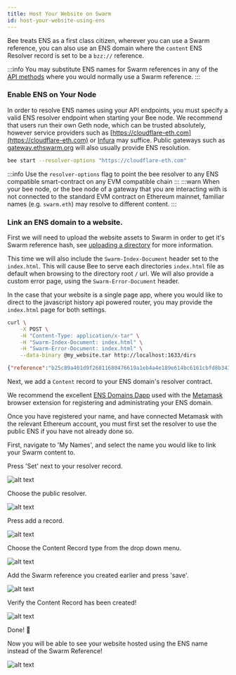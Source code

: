```yaml
---
title: Host Your Website on Swarm
id: host-your-website-using-ens
---
```


Bee treats ENS as a first class citizen, wherever you can use a Swarm reference, you can also use an ENS domain where the `content` ENS Resolver record is set to be a `bzz://` reference.

:::info
You may substitute ENS names for Swarm references in any of the [API methods](/docs/api-reference/api-reference) where you would normally use a Swarm reference.
:::

### Enable ENS on Your Node

In order to resolve ENS names using your API endpoints, you must specify a valid ENS resolver endpoint when starting your Bee node. We recommend that users run their own Geth node, which can be trusted absolutely, however service providers such as [https://cloudflare-eth.com](https://cloudflare-eth.com) or [Infura](https://infura.io) may suffice. Public gateways such as [gateway.ethswarm.org](https://gateway.ethswarm.org) will also usually provide ENS resolution.

```sh
bee start --resolver-options "https://cloudflare-eth.com"
```

:::info
Use the `resolver-options` flag to point the bee resolver to any ENS compatible smart-contract on any EVM compatible chain
:::
:::warn
When your bee node, or the bee node of a gateway that you are interacting with is not connected to the standard EVM contract on Ethereum mainnet, familiar names (e.g. `swarm.eth`) may resolve to different content.
:::
### Link an ENS domain to a website.

First we will need to upload the website assets to Swarm in order to get it's Swarm reference hash, see [uploading a directory](/docs/getting-started/upload-a-directory) for more information.

This time we will also include the `Swarm-Index-Document` header set to the `index.html`. This will cause Bee to serve each directories `index.html` file as default when browsing to the directory root `/` url. We will also provide a custom error page, using the `Swarm-Error-Document` header.

In the case that your website is a single page app, where you would like to direct to the javascript history api powered router, you may provide the `index.html` page for both settings.

```sh
curl \
	-X POST \
	-H "Content-Type: application/x-tar" \
	-H "Swarm-Index-Document: index.html" \
	-H "Swarm-Error-Document: index.html" \
	--data-binary @my_website.tar http://localhost:1633/dirs
```

```json
{"reference":"b25c89a401d9f26811680476619a1eb4a4e189e614bc6161cbfd8b343214917b"}
```

Next, we add a `Content` record to your ENS domain's resolver contract.

We recommend the excellent [ENS Domains Dapp](https://app.ens.domains/) used with the [Metamask](https://metamask.io/) browser extension for registering and administrating your ENS domain.

Once you have registered your name, and have connected Metamask with the relevant Ethereum account, you must first set the resolver to use the public ENS if you have not already done so.

First, navigate to 'My Names', and select the name you would like to link your Swarm content to.

Press 'Set' next to your resolver record.

![alt text](/img/ens-1.png "Press set resolver.")

Choose the public resolver.

![alt text](/img/ens-2.png "Choose the public resolver.")

Press add a record.

![alt text](/img/ens-3.png "Press add a record.")

Choose the Content Record type from the drop down menu.

![alt text](/img/ens-4.png "Choose the content record type from the drop down menu.")

Add the Swarm reference you created earlier and press 'save'.

![alt text](/img/ens-5.png "Add the Swarm reference you created earlier and press 'save'.")

Verify the Content Record has been created!

![alt text](/img/ens-6.png "Add the Swarm reference you created earlier.")

Done! 👏 

Now you will be able to see your website hosted using the ENS name instead of the Swarm Reference!

![alt text](/img/ens-7.png "View your website using the ENS name.")
